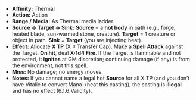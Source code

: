 - **Affinity:** Thermal
- **Action:** Action
- **Range / Media:** As Thermal media ladder.
- **Source → Target → Sink:** **Source** = a **hot body** in path (e.g., forge, heated blade, sun-warmed stone, creature). **Target** = 1 creature or object in path. **Sink** = **Target** (you are injecting heat).
- **Effect:** Allocate **X TP** (X ≤ Transfer Cap). Make a **Spell Attack** against the Target. **On hit**, deal **X·1d4 Fire**. If the Target is flammable and not protected, it **ignites** at GM discretion; continuing damage (if any) is from the environment, not this spell.
- **Miss:** No damage; no energy moves.
- **Notes:** If you cannot name a legal hot **Source** for all X TP (and you don’t have Vitalic to convert Mana→heat this casting), the casting is **illegal** and has no effect (6.1.6 Validity).